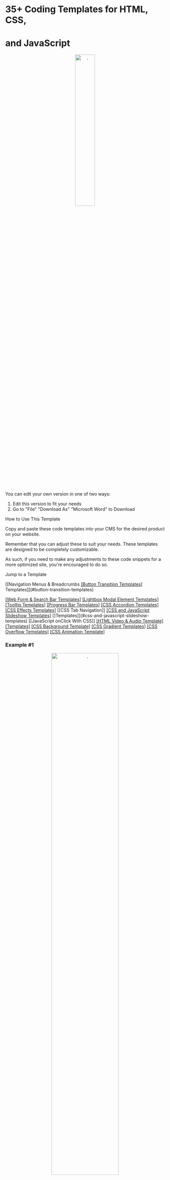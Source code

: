 # 35+ Coding Templates for HTML, CSS,
# and JavaScript
<!--~~~~~~~~~~~~~~~~~~~~~~~~~~~~~~~~~~~~~~~~~~~~~~~~~~~~~~~~~~~~~~~~~~~~~~~~~~~~~~~~~~~~~~~~~~~~-->
<!--~~~~~~~~~~~~~~~~~~~~~~~~~~~~ 01.  (01) ~~~~~~~~~~~~~~~~~~~~~~~~~~~~~-->
<p align="center" width="100%">
<img src="./images/image001.png"
  style="width:35%"
  title=""
  alt="." />
</p>
<!-- ![](./images/image001.png){width="3.5in" height="3.5833333333333335in"} -->
<!-- ![](./images/image001.png){width="3.5in" height="3.5833333333333335in"} -->

You can edit your own version in one of two ways:

1.  Edit this version to fit your needs
2.  Go to "File" "Download As" "Microsoft Word" to Download

How to Use This Template

Copy and paste these code templates into your CMS for the desired
product on your website.

Remember that you can adjust these to suit your needs. These templates
are designed to be completely customizable.

As such, if you need to make any adjustments to these code snippets for
a more optimized site, you're encouraged to do so.

Jump to a Template

  [[Navigation Menus & Breadcrumbs
  [[Button Transition Templates]](#example-1)
  Templates]](#button-transition-templates)

  [[Web Form & Search Bar Templates]](#template-1)      [[Lightbox Modal Element Templates]](#lightbox-modal-element)
  [[Tooltip Templates]](#kdb634vxe28v)                  [[Progress Bar Templates]](#progress-bar-templates)
  [[CSS Accordion Templates]](#css-accordian-templates) [[CSS Effects Templates]](#qjxam0b6i3lz)
  [[CSS Tab Navigation]]                                [[CSS and JavaScript Slideshow Templates]](#css-tab-navigation-templates)
  []Templates]](#css-and-javascript-slideshow-templates)
  [[JavaScript onClick With CSS]] 
  [[HTML Video & Audio Template]](#mbneroay4a95)
  [[Templates]](#javascript-onclick-with-css-templates)
  [[CSS Background Template]](#kf5yg3bekuan)            [[CSS Gradient Templates]](#glidakkzttia)
  [[CSS Overflow Templates]](#s2ijn6yz6ci5)             [[CSS Animation Template]](#5raj5iklwqr1)

### Example #1
<!--~~~~~~~~~~~~~~~~~~~~~~~~~~~~~~~~~~~~~~~~~~~~~~~~~~~~~~~~~~~~~~~~~~~~~~~~~~~~~~~~~~~~~~~~~~~~-->
<!--~~~~~~~~~~~~~~~~~~~~~~~~~~~~ 02.  (01) ~~~~~~~~~~~~~~~~~~~~~~~~~~~~~-->
<p align="center" width="100%">
<img src="./images/image002.png"
  style="width:65%"
  title=""
  alt="." />
</p>
<!-- ![](./images/image002.png){width="6.5in" height="0.4479166666666667in"} -->

#### HTML

```
<div class="container">
  <nav>
    <ul class="bar">
      <li><a href="#">Home</a></li>
      <li><a href="#">About</a></li>
      <li><a href="#" class="active">Contact</a></li>
      <li><a href="#">Careers</a></li>
    </ul>
  </nav>
</div>
```

#### CSS

```
.bar {
  background-color: rgb(245, 193, 97);
  width: 100%;
  height: 40px;
  display: flex;
  list-style: none;
  padding: 0;
}
.bar li {
  height: 100%;
  width: 100px;
  border-right: 1px solid rgb(235, 177, 69);
}
 .bar li a {
 color: black;
 width: 100%;
 height: 100%;
 display: flex;
 align-items: center;
 justify-content: center;
 text-decoration: none;
 }
 .bar li a:hover {
 background-color: rgb(235, 177, 69);
 }
 .bar li a.active {
 background-color: rgb(165, 113, 16);
 color: white;
}
```

### Examples #2
<!--~~~~~~~~~~~~~~~~~~~~~~~~~~~~~~~~~~~~~~~~~~~~~~~~~~~~~~~~~~~~~~~~~~~~~~~~~~~~~~~~~~~~~~~~~~~~-->
<!--~~~~~~~~~~~~~~~~~~~~~~~~~~~~ 03.  (01) ~~~~~~~~~~~~~~~~~~~~~~~~~~~~~-->
<p align="center" width="100%">
<img src="./images/image003.png"
  style="width:15%"
  title=""
  alt="." />
</p>
<!-- ![](./images/image003.png){width="1.7239588801399826in" height="1.7239588801399826in"} -->

#### HTML

```
<div class="container">
  <nav>
    <ul class="bar">
      <li><a href="#">Home</a></li>
      <li><a href="#">About</a></li>
      <li><a href="#">Contact</a></li>
      <li><a href="#" class="active">Careers</a></li>
    </ul>
  </nav>
</div>
```

#### CSS

```
.bar {
  background-color: rgb(245, 193, 97);
  max-width: 200px;
  width: 100%;
  list-style: none;
  padding: 0;
}
.bar li {
  height: 100%;
  width: 100%;
  height: 50px;
  border-bottom: 1px solid rgb(235, 177, 69);
}
.bar li a {
  padding-left: 20px;
  text-align: left;
  color: black;
  max-width: 100%;
  height: 100%;
  display: flex;
  align-items: center;
  text-decoration: none;
}
.bar li a:hover {
  background-color: rgb(235, 177, 69);
}
.bar li a.active {
  background-color: rgb(165, 113, 16);
  color: white;
}
```

### Third example
<!--~~~~~~~~~~~~~~~~~~~~~~~~~~~~~~~~~~~~~~~~~~~~~~~~~~~~~~~~~~~~~~~~~~~~~~~~~~~~~~~~~~~~~~~~~~~~-->
<!--~~~~~~~~~~~~~~~~~~~~~~~~~~~~ 04.  (xx) ~~~~~~~~~~~~~~~~~~~~~~~~~~~~~-->
<p align="center" width="100%">
<img src="./images/image004.png"
  style="width:50%"
  title=""
  alt="." />
</p>
<!-- ![](./images/image004.png){width="5.947916666666667in" height="1.09375in"} -->

#### HTML

```
<div class="container">
  <nav>
    <ul class="bar">
      <li><a href="#" class="active">Home</a></li>
      <li class="has-dropdown">
        <a href="#">About</a>
        <ul class="dropdown">
          <li><a href="#">The Company</a></li>
          <li><a href="#">The Team</a></li>
        </ul>
      </li>
      <li class="has-dropdown">
        <a href="#">Contact</a>
        <ul class="dropdown">
          <li><a href="#">Email</a></li>
          <li><a href="#">Phone</a></li>
        </ul>
      </li>
      <li><a href="#">Careers</a></li>
    </ul>
  </nav>
</div>
```

#### CSS

```
* {
  box-sizing: border-box;
}
.bar {
  background-color: rgb(245, 193, 97);
  width: 100%;
  height: 40px;
  display: flex;
  list-style: none;
  padding: 0;
}
.bar li {
  height: 100%;
  width: 120px;
  border-right: 1px solid rgb(235, 177, 69);
}
.bar li a {
  color: black;
  width: 100%;
  height: 100%;
  display: flex;
  align-items: center;
  justify-content: center;
  text-decoration: none;
}
.bar .has-dropdown ul li a{
  padding: 12px 0;
}
.bar li a:hover {
  background-color: rgb(235, 177, 69);
}
.bar li a.active {
  background-color: rgb(165, 113, 16);
  color: white;
}
.dropdown {
  background-color: rgb(245, 193, 97);
  padding: 0;
  list-style: none;
  display: none;
}
.bar li.has-dropdown:hover .dropdown {
  display: block;
}
```

### Fourth example
<!--~~~~~~~~~~~~~~~~~~~~~~~~~~~~~~~~~~~~~~~~~~~~~~~~~~~~~~~~~~~~~~~~~~~~~~~~~~~~~~~~~~~~~~~~~~~~-->
<!--~~~~~~~~~~~~~~~~~~~~~~~~~~~~ 05.  (xx) ~~~~~~~~~~~~~~~~~~~~~~~~~~~~~-->
<p align="center" width="100%">
<img src="./images/image005.png"
  style="width:65%"
  title=""
  alt="." />
</p>
<!-- ![](./images/image005.png){width="6.5in" height="0.5833333333333334in"} -->

#### HTML

```
<div class="container">
  <ul class="breadcrumb">
    <li><a href="#" class="active">Home</a></li>
    <li><span>></span></li>
    <li><a href="#">Products</a></li>
    <li><span>></span></li>
    <li><a href="#">Computers</a></li>
    <li><span>></span></li>
    <li><a href="#" class="unique">Laptops</a></li>
  </ul>
</div>
```

#### CSS

```
.breadcrumb {
  list-style: none;
  padding: 0;
  display: flex;
  font-size: 20px;
  justify-content: space-around;
  max-width: 450px;
}
.breadcrumb a {
  text-decoration: none;
  color: rgb(110, 110, 110);
  font-weight: bold;
}
.breadcrumb li span{
  color: gray;
}
.breadcrumb li a {
  color: orange;
  transition: color 300ms;
}
.breadcrumb li .unique {
  color: #000;
}
.breadcrumb li a:hover {
  color: rgb(176, 115, 0);
}
```

## 3 Button Transition Templates

### Example #1
<!--~~~~~~~~~~~~~~~~~~~~~~~~~~~~~~~~~~~~~~~~~~~~~~~~~~~~~~~~~~~~~~~~~~~~~~~~~~~~~~~~~~~~~~~~~~~~-->
<!--~~~~~~~~~~~~~~~~~~~~~~~~~~~~ 06.  (xx) ~~~~~~~~~~~~~~~~~~~~~~~~~~~~~-->
<p align="center" width="100%">
<img src="./images/image006.png"
  style="width:65%"
  title=""
  alt="." />
</p>
<!-- ![](./images/image006.png){width="6.5in" height="1.5138888888888888in"} -->

#### HTML

```
<button class="first">Hover over me</button>
```

#### CSS

```
.first {
  padding: 10px;
  font-size: 20px;
  background-color: black;
  color: white;
  border: none;
  cursor: pointer;
  box-shadow: 0 0 0 #ccc;
  transition: box-shadow 300ms, color 300ms;
}
.first:hover {
  color: yellow;
  box-shadow: 10px 10px 0 rgb(219, 219, 219);
}
```

### Example #2

<!--~~~~~~~~~~~~~~~~~~~~~~~~~~~~~~~~~~~~~~~~~~~~~~~~~~~~~~~~~~~~~~~~~~~~~~~~~~~~~~~~~~~~~~~~~~~~-->
<!--~~~~~~~~~~~~~~~~~~~~~~~~~~~~ 07/08.  (xx) ~~~~~~~~~~~~~~~~~~~~~~~~~~~~~-->
<p align="center" width="100%">
<img src="./images/image007.png"
  style="width:25%"
  title=""
  alt="." />
&nbsp;&nbsp;&nbsp;
<img src="./images/image008.png"
  style="width:40%"
  title=""
  alt="." />
</p>
<!-- ![](./images/image007.png){width="2.557292213473316in" height="1.1195516185476815in"} -->
<!-- ![](./images/image008.png){width="4.078125546806649in" height="1.9507917760279965in"} -->

#### HTML

```
<button class="second">Click me</button>
```

#### CSS

```
.second {
  width: 180px;
  height: 60px;
  display: flex;
  align-items: center;
  justify-content: center;
  font-size: 20px;
  background-color: rgb(85, 16, 16);
  color: white;
  border: none;
  cursor: pointer;
  transition: transform 150ms,
  font-size 150ms, color 150ms;
}
.second:active {
  background-color: rgb(63, 5, 5);
  font-size: 12px;
  transform: scale(1.3);
  box-shadow: 5px 5px 10px rgb(119, 119, 119);
}
```

### Example #3

<!--~~~~~~~~~~~~~~~~~~~~~~~~~~~~~~~~~~~~~~~~~~~~~~~~~~~~~~~~~~~~~~~~~~~~~~~~~~~~~~~~~~~~~~~~~~~~-->
<!--~~~~~~~~~~~~~~~~~~~~~~~~~~~~ 09/10/11.  (xx) ~~~~~~~~~~~~~~~~~~~~~~~~~~~~~-->
<p align="center" width="100%">
<img src="./images/image009.png"
  style="width:20%"
  title=""
  alt="." />
&nbsp;&nbsp;&nbsp;
<img src="./images/image010.png"
  style="width:20%"
  title=""
  alt="." />
&nbsp;&nbsp;&nbsp;
<img src="./images/image011.png"
  style="width:20%"
  title=""
  alt="." />
</p>
<!-- ![](./images/image009.png){width="2.0833333333333335in" height="0.53125in"} -->
<!-- ![](./images/image010.png){width="2.2604166666666665in" height="0.7291666666666666in"} -->
<!-- ![](./images/image011.png){width="1.8854166666666667in" height="0.6354166666666666in"} -->

#### HTML

```
<button class="third">Hover over me</button>
```

#### CSS

```
.third {
  border: none;
  background: none;
  width: 120px;
  height: 40px;
  cursor: pointer;
  position: relative;
  color: black;
  transition: color 500ms;
  overflow: hidden;
}
.third::after {
  content: "";
  background-color: #333;
  color: white;
  position: absolute;
  left: 0;
  bottom: -40px;
  width: 100%;
  height: 100%;
  transition: bottom 500ms;
  z-index: -1;
}
.third:hover {
  color: white;
}
.third:hover::after {
  bottom: 0;
}
```

## 3 Web Form & Search Bar 

### Templates

### Template #1
<!--~~~~~~~~~~~~~~~~~~~~~~~~~~~~~~~~~~~~~~~~~~~~~~~~~~~~~~~~~~~~~~~~~~~~~~~~~~~~~~~~~~~~~~~~~~~~-->
<!--~~~~~~~~~~~~~~~~~~~~~~~~~~~~ 12.  (xx) ~~~~~~~~~~~~~~~~~~~~~~~~~~~~~-->
<p align="center" width="100%">
<img src="./images/image012.png"
  style="width:65%"
  title=""
  alt="." />
</p>
<!-- ![](./images/image012.png){width="6.5in" height="1.7916666666666667in"} -->

#### HTML

```
 <form>
 <div class="search">
 <input type="text" placeholder="Search products" />
 <button type="submit">Search</button>
 </div>
 <div class="align-center bottom">
 <div class="checkbox-block">
 <input
 type="checkbox"
 name="companies_included"
 id="companies_included"
 />
 <label for="companies_included"
 >Also search companies
 </label>
 </div>
 <div class="inline-flex radio-block">
 <span>Location</span>
 <div class="inline-flex align-center">
 <input
 type="radio"
 name="location"
 value="Your location"
 id="your_location"
 />
 <label for="your_location"> Your location </label>
 </div>
 <div class="inline-flex align-center">
<input
type="radio"
name="location"
value="Worldwide"
id="worldwide"
/>
<label for="worldwide"Worldwide </label>
</div>
</div>
</div>
</form>
```

#### CSS

```
.align-center {
display: flex;
align-items: center;
}
.inline-flex {
display: inline-flex;
}
form {
padding: 20px 0;
max-width: 500px;
border-bottom: 1px solid #ccc;
}
.search {
display: flex;
outline: 1px solid #cccccc;
}
.search > input {
flex-grow: 1;
border: 0;
padding: 0.5rem 1rem;
font-size: 1rem;
}
.search > input:focus {
outline: none;
}
.search > button {
padding: 0.8rem 2rem;
border: 0;
cursor: pointer;
font-size: 1rem;
background: #cccccc;
}
.bottom {
margin-top: 10px;
font-size: 14px;
}
.checkbox-block {
display: flex;
align-items: center;
margin-right: 30px;
}
.checkbox-block input {
margin-right: 5px;
cursor: pointer;
}
.radio-block input {
margin: 0 3px 0 10px;
}
```

### Template #2
<!--~~~~~~~~~~~~~~~~~~~~~~~~~~~~~~~~~~~~~~~~~~~~~~~~~~~~~~~~~~~~~~~~~~~~~~~~~~~~~~~~~~~~~~~~~~~~-->
<!--~~~~~~~~~~~~~~~~~~~~~~~~~~~~ 13.  (xx) ~~~~~~~~~~~~~~~~~~~~~~~~~~~~~-->
<p align="center" width="100%">
<img src="./images/image013.png"
  style="width:50%"
  title=""
  alt="." />
</p>
<!-- ![](./images/image013.png){width="5.0in" height="3.170138888888889in"} -->

#### HTML

```
<form>
<div class="input-group">
 <label for="fname">Firstname</label>
 <input
 id="fname"
 name="fname"
 placeholder="Enter firstname"
 required="required"
 />
 </div>
 <div class="input-group">
 <label for="lname">Lastname</label>
 <input
 id="lname"
 name="lname"
 placeholder="Enter lastname"
required="required"
 />
</div>
 <div class="input-group">
 <label for="email">Email</label>
 <input
 id="email"
 type="email"
 name="email"
 placeholder="Enter your email"
 />
 </div>
 <div class="input-group">
 <label>Country</label>
 <select name="country" id="country" required="required">
 <option value="" selected="selected">Select country</option>
 <option value="Afghanistan">Afghanistan</option>
 <option value="Albania">Albania</option>
 <option value="Algeria">Algeria</option>
 <option value="American Samoa">American Samoa</option>
 <option value="Andorra">Andorra</option>
 <option value="Angola">Angola</option>
 <option value="Anguilla">Anguilla</option>
 <option value="Antarctica">Antarctica</option>
 </select>
</div>
 <div class="input-group">
 <label for="message">Any message?</label>
 <textarea
id="message"
name="message"
placeholder="Optional"
></textarea>
</div>
<div class="submit-group">
<button type="submit">Submit form</button>
</div>
</form>
```

#### CSS

```
* {
box-sizing: border-box;
}
body {
margin: 30px;
}
form {
border: 1px solid #333;
padding: 20px;
max-width: 400px;
margin: 0 auto;
border-radius: 5px;
}
.input-group {
display: flex;
margin-bottom: 10px;
}
label {
width: 100px;
}
input,
select,
textarea {
flex: 1;
padding: 3px 5px;
}
.submit-group {
display: flex;
align-items: center;
justify-content: center;
margin-top: 20px;
}
button {
width: 100px;
margin: 0 auto;
background-color: black;
color: white;
border: none;
padding: 10px;
cursor: pointer;
border-radius: 5px;
}
```

### Template #2
<!--~~~~~~~~~~~~~~~~~~~~~~~~~~~~~~~~~~~~~~~~~~~~~~~~~~~~~~~~~~~~~~~~~~~~~~~~~~~~~~~~~~~~~~~~~~~~-->
<!--~~~~~~~~~~~~~~~~~~~~~~~~~~~~ 14.  (xx) ~~~~~~~~~~~~~~~~~~~~~~~~~~~~~-->
<p align="center" width="100%">
<img src="./images/image014.png"
  style="width:30%"
  title=""
  alt="." />
</p>
<!-- ![](./images/image014.png){width="3.0in" height="5.776042213473316in"} -->

#### HTML

```
<form>
<div>
<span class="question">1. How did you hear about us?</span>
<div class="radio-group">
<div class="radio-item">
<input type="radio" name="hear_about_us" id="twitter" />
<label for="twitter">Twitter</label>
</div>
<div class="radio-item">
<input type="radio" name="hear_about_us" id="facebook" />
<label for="facebook">Facebook</label>
</div>
<div class="radio-item">
<input type="radio" name="hear_about_us" id="other" />
<label for="other">Other</label>
</div>
</div>
</div>
<div>
<span class="question">2. Where do you live?</span>
<select name="country" id="country" required="required">
<option value="" selected="selected">Select country</option>
<option value="Afghanistan">Afghanistan</option>
<option value="Albania">Albania</option>
<option value="Algeria">Algeria</option>
<option value="American Samoa">American Samoa</option>
<option value="Andorra">Andorra</option>
<option value="Angola">Angola</option>
<option value="Anguilla">Anguilla</option>
<option value="Antarctica">Antarctica</option>
</select>
</div>
<div>
<span class="question">3. You age range</span>
<div class="radio-group">
<div class="radio-item">
<input type="radio" name="age_range" id="lower" />
<label for="lower">18-25</label>
</div>
<div class="radio-item">
<input type="radio" name="age_range" id="middle" />
<label for="middle">26-35</label>
</div>
<div class="radio-item">
<input type="radio" name="age_range" id="higher" />
<label for="higher">36 or more</label>
</div>
</div>
</div>
<div>
<span class="question">4. Anything else we should know? </span>
<textarea name="message"></textarea>
</div>
<div>
<button class="submit-btn">Submit survey</button>
</div>
</form>
```

#### CSS

```
* {
box-sizing: border-box;
}
body {
margin: 30px;
}
form {
max-width: 400px;
}
form > div {
margin-bottom: 20px;
}
.question {
font-weight: bold;
display: block;
margin-bottom: 5px;
}
.radio-group,
select,
textarea {
margin-left: 15px;
width: 200px;
}
textarea {
padding: 10px;
}
.radio-item {
display: flex;
align-items: center;
margin-bottom: 3px;
}
.radio-item label {
margin-left: 5px;
}
.radio-item input {
margin: 0;
}
.submit-btn {
margin-left: 15px;
background-color: #555;
border: 1px solid #555;
color: white;
padding: 10px;
cursor: pointer;
}
```

### 1 Lightbox Modal Element 

### Template
<!--~~~~~~~~~~~~~~~~~~~~~~~~~~~~~~~~~~~~~~~~~~~~~~~~~~~~~~~~~~~~~~~~~~~~~~~~~~~~~~~~~~~~~~~~~~~~-->
<!--~~~~~~~~~~~~~~~~~~~~~~~~~~~~ 15.  (xx) ~~~~~~~~~~~~~~~~~~~~~~~~~~~~~-->
<p align="center" width="100%">
<img src="./images/image015.png"
  style="width:50%"
  title=""
  alt="." />
</p>
<!-- ![](./images/image015.png){width="5.598958880139983in" height="0.7088429571303587in"} -->
<!--~~~~~~~~~~~~~~~~~~~~~~~~~~~~~~~~~~~~~~~~~~~~~~~~~~~~~~~~~~~~~~~~~~~~~~~~~~~~~~~~~~~~~~~~~~~~-->
<!--~~~~~~~~~~~~~~~~~~~~~~~~~~~~ 16.  (xx) ~~~~~~~~~~~~~~~~~~~~~~~~~~~~~-->
<p align="center" width="100%">
<img src="./images/image016.png"
  style="width:50%"
  title=""
  alt="." />
</p>
<!-- ![](./images/image016.png){width="5.619792213473316in" height="3.2331813210848646in"} -->
<!--~~~~~~~~~~~~~~~~~~~~~~~~~~~~~~~~~~~~~~~~~~~~~~~~~~~~~~~~~~~~~~~~~~~~~~~~~~~~~~~~~~~~~~~~~~~~-->
<!--~~~~~~~~~~~~~~~~~~~~~~~~~~~~ 17.  (xx) ~~~~~~~~~~~~~~~~~~~~~~~~~~~~~-->
<p align="center" width="100%">
<img src="./images/image017.png"
  style="width:50%"
  title=""
  alt="." />
</p>
<!-- ![](./images/image017.png){width="5.692708880139983in" height="3.270278871391076in"} -->

#### HTML

```
<div class="images">
<img onclick="openModal(0)" id="image0" />
<img onclick="openModal(1)" id="image1" />
<img onclick="openModal(2)" id="image2" />
<img onclick="openModal(3)" id="image3" />
</div>
<div id="lightbox" class="lightbox">
<button onclick="closeModal()" class="close-btn">
Close
</button>
<div class="image-preview">
<img id="preview-image" />
</div>
<div class="control-btns">
<button onclick="control(-1)" class="control-left">
&lt;
</button>
<button onclick="control(1)" class="control-left">
&gt;
</button>
</div>
<div id="modal-images-block" class="lightbox__images">
<img onclick="openModal(0)" id="l-image0" />
<img onclick="openModal(1)" id="l-image1" />
<img onclick="openModal(2)" id="l-image2" />
<img onclick="openModal(3)" id="l-image3" />
</div>
</div>
```

#### CSS

```
* {
box-sizing: border-box;
}
.images {
display: grid;
grid-template-columns: repeat(4, 1fr);
grid-gap: 20px;
}
.images img {
width: 100%;
height: 100%;
cursor: pointer;
}
.lightbox {
position: absolute;
left: 0;
top: 0;
padding: 0 50px 30px;
width: 100%;
height: 100vh;
background-color: rgb(18, 7, 7);
display: none;
flex-direction: column;
}
.lightbox.visible {
display: flex;
}
.lightbox .close-btn {
width: 80px;
align-self: flex-end;
height: 40px;
margin: 20px 0;
}
.lightbox .image-preview {
width: 100%;
margin: 0 auto;
flex: 1;
height: 100%;
overflow: hidden;
display: flex;
flex-direction: column;
align-items: center;
}
.image-preview img {
width: 100%;
height: 100%;
object-fit: cover;
}
.control-btns {
position: relative;
top: -10px;
margin: 0 auto;
}
.control-btns button {
cursor: pointer;
}
.control-left {
margin-right: 50px;
}
.lightbox__images {
height: 300px;
display: grid;
grid-template-columns: repeat(4, 1fr);
grid-gap: 20px;
align-items: center;
}
.lightbox__images img {
  width: 100%;
  opacity: 0.3;
  cursor: pointer;
}
.lightbox__images img.active {
  width: 100%;
  opacity: 1;
}
```

#### JavaScript

```
const IMAGE0 =
"https://i.picsum.photos/id/229/400/200.jpg?hmac=ULnwo8IFtjR3PshWPNEvFWNU8Xwl_OIeUtVmZIQanhU"
const IMAGE1 =
"https://i.picsum.photos/id/154/400/200.jpg?hmac=uhKcJIPoFcq2xMC16yvZAwA8sTeIbThUr-Njq0DkhSU"
const IMAGE2 =
"https://i.picsum.photos/id/690/400/200.jpg?hmac=kOkDXkZEUaSUQviVm67apRu5EPMD_L0rHfKVt32iogQ"
const IMAGE3 =
"https://i.picsum.photos/id/633/400/200.jpg?hmac=-axbA3Zg3r_xPYOy7OdaIb5yTFDBKubd9LYJrnwpHeU"
const images = [IMAGE0, IMAGE1, IMAGE2, IMAGE3]
const image0 = document.getElementById("image0")
const image1 = document.getElementById("image1")
const image2 = document.getElementById("image2")
const image3 = document.getElementById("image3")
const lightbox = document.getElementById("lightbox")
const previewImg = document.getElementById("preview-image")
const modalImagesBlock = document.getElementById(
"modal-images-block"
)
image0.src = IMAGE0
image1.src = IMAGE1
image2.src = IMAGE2
image3.src = IMAGE3
let activeId = null
previewImg.src = images[0]
const modalImagesElements =
modalImagesBlock.getElementsByTagName("img")
const modalImages = Object.values(modalImagesElements)
modalImages.forEach((imageElement, i) ={
console.log(imageElement)
imageElement.src = images[i]
})
function openModal(imgId) {
if (activeId !== null) {
modalImages[activeId].classList.remove("active")
}
activeId = imgId
lightbox.classList.add("visible")
previewImg.src = images[imgId]
modalImages[imgId].classList.add("active")
}
function closeModal() {
lightbox.classList.remove("visible")
}
function control(direction) {
const prevId = activeId
if (direction === 1) {
// next
activeId =
activeId + 1 images.length - 1
? // then go to the beginning
(activeId = 0)
: (activeId = activeId + 1)
} else {
// previous
activeId =
activeId - 1 < 0
? // then go to the end
(activeId = images.length - 1)
: activeId - 1
}
previewImg.src = images[activeId]
modalImages[activeId].classList.add("active")
modalImages[prevId].classList.remove("active")
}
```

[]{#kdb634vxe28v .anchor}

### Example #1
<!--~~~~~~~~~~~~~~~~~~~~~~~~~~~~~~~~~~~~~~~~~~~~~~~~~~~~~~~~~~~~~~~~~~~~~~~~~~~~~~~~~~~~~~~~~~~~-->
<!--~~~~~~~~~~~~~~~~~~~~~~~~~~~~ 18.  (xx) ~~~~~~~~~~~~~~~~~~~~~~~~~~~~~-->
<p align="center" width="100%">
<img src="./images/image018.png"
  style="width:30%"
  title=""
  alt="." />
</p>
<!-- ![](./images/image018.png){width="3.0416666666666665in" height="1.1041666666666667in"} -->

#### HTML

```
<div class="tooltip">
<span>Top</span>
<div class="tooltip-text">This is the top of the tooltip</div>
</div>
```

#### CSS

```
body {
margin: 60px;
}
.tooltip {
position: relative;
display: inline-block;
}
.tooltip-text {
padding: 6px;
background-color: #333;
color: white;
font-size: 12px;
position: absolute;
border-radius: 5px;
width: 100px;
text-align: center;
display: inline-block;
top: -45px;
left: -12px;
visibility: hidden;
}
.tooltip-text::after {
content: "";
position: absolute;
left: 10px;
bottom: -5px;
width: 0;
height: 0;
border-left: 7px solid transparent;
border-right: 7px solid transparent;
border-top: 10px solid #333;
}
.tooltip:hover .tooltip-text {
visibility: visible;
}
```

### Example #2
<!--~~~~~~~~~~~~~~~~~~~~~~~~~~~~~~~~~~~~~~~~~~~~~~~~~~~~~~~~~~~~~~~~~~~~~~~~~~~~~~~~~~~~~~~~~~~~-->
<!--~~~~~~~~~~~~~~~~~~~~~~~~~~~~ 19.  (xx) ~~~~~~~~~~~~~~~~~~~~~~~~~~~~~-->
<p align="center" width="100%">
<img src="./images/image019.png"
  style="width:40%"
  title=""
  alt="." />
</p>
<!-- ![](./images/image019.png){width="4.0625in" height="1.03125in"} -->

#### HTML

```
<div class="tooltip">
<span>Right</span>
<div class="tooltip-text">This is the right of the tooltip</div>
</div>
```

#### CSS

```
.tooltip {
position: relative;
display: inline-block;
}
.tooltip-text {
padding: 6px;
background-color: #333;
color: white;
font-size: 12px;
position: absolute;
border-radius: 5px;
width: 100px;
text-align: center;
right: -120px;
bottom: -7px;
visibility: hidden;
}
.tooltip-text::after {
content: "";
position: absolute;
left: -5px;
bottom: 10px;
width: 0;
height: 0;
border-top: 7px solid transparent;
border-bottom: 7px solid transparent;
border-right: 10px solid #333;
}
.tooltip:hover .tooltip-text {
visibility: visible;
}
```

### Example #3
<!--~~~~~~~~~~~~~~~~~~~~~~~~~~~~~~~~~~~~~~~~~~~~~~~~~~~~~~~~~~~~~~~~~~~~~~~~~~~~~~~~~~~~~~~~~~~~-->
<!--~~~~~~~~~~~~~~~~~~~~~~~~~~~~ 20.  (xx) ~~~~~~~~~~~~~~~~~~~~~~~~~~~~~-->
<p align="center" width="100%">
<img src="./images/image020.png"
  style="width:30%"
  title=""
  alt="." />
</p>
<!-- ![](./images/image020.png){width="3.0104166666666665in" height="1.1979166666666667in"} -->

#### HTML

```
<div class="tooltip">
<span>Bottom</span>
<div class="tooltip-text"> This is the bottom of the tooltip
</div>
</div>
```

#### CSS

```
.tooltip {
position: relative;
display: inline-block;
}
.tooltip-text {
padding: 6px;
background-color: #333;
color: white;
font-size: 12px;
position: absolute;
border-radius: 5px;
width: 100px;
text-align: center;
display: inline-block;
bottom: -46px;
left: -10px;
visibility: hidden;
}
.tooltip-text::after {
content: "";
position: absolute;
left: 10px;
top: -5px;
width: 0;
height: 0;
border-left: 7px solid transparent;
border-right: 7px solid transparent;
border-bottom: 10px solid #333;
}
.tooltip:hover .tooltip-text {
visibility: visible;
}
```

### Example #4
<!--~~~~~~~~~~~~~~~~~~~~~~~~~~~~~~~~~~~~~~~~~~~~~~~~~~~~~~~~~~~~~~~~~~~~~~~~~~~~~~~~~~~~~~~~~~~~-->
<!--~~~~~~~~~~~~~~~~~~~~~~~~~~~~ 21.  (xx) ~~~~~~~~~~~~~~~~~~~~~~~~~~~~~-->
<p align="center" width="100%">
<img src="./images/image021.png"
  style="width:30%"
  title=""
  alt="." />
</p>
<!-- ![](./images/image021.png){width="3.3958333333333335in" height="0.75in"} -->

#### HTML

```
<div class="tooltip">
  <span>Left</span>
  <div class="tooltip-text">This is the left of the tooltip</div>
</div>
```

#### CSS

```
body {
  margin: 60px 130px;
}
.tooltip {
  position: relative;
  display: inline-block;
}
.tooltip-text {
  padding: 6px;
  background-color: #333;
  color: white;
  font-size: 12px;
  position: absolute;
  border-radius: 5px;
  width: 100px;
  text-align: center;
  left: -120px;
  bottom: -11px;
  visibility: hidden;
}
.tooltip-text::after {
  content: "";
  position: absolute;
  right: -5px;
  top: 12px;
  width: 0;
  height: 0;
  border-top: 7px solid transparent;
  border-bottom: 7px solid transparent;
  border-left: 10px solid #333;
}
.tooltip:hover .tooltip-text {
  visibility: visible;
}
```

## 2 Progress Bar Templates

### Example #1
<!--~~~~~~~~~~~~~~~~~~~~~~~~~~~~~~~~~~~~~~~~~~~~~~~~~~~~~~~~~~~~~~~~~~~~~~~~~~~~~~~~~~~~~~~~~~~~-->
<!--~~~~~~~~~~~~~~~~~~~~~~~~~~~~ 22.  (xx) ~~~~~~~~~~~~~~~~~~~~~~~~~~~~~-->
<p align="center" width="100%">
<img src="./images/image022.png"
  style="width:50%"
  title=""
  alt="." />
</p>
<!-- ![](./images/image022.png){width="5.375in" height="0.875in"} -->

#### HTML

```
<progress class="first" value="50" max="100"></progress>
```

#### CSS

```
.first {
border-radius: 0;
border: 2px solid purple;
height: 30px;
width: 250px;
}
.first::-webkit-progress-bar {
background-color: white;
}
.first::-webkit-progress-value {
background-color: purple;
}
```

### Example #2

#### HTML

```
<progress class="second" value="40" max="100"></progress>
```

<!--~~~~~~~~~~~~~~~~~~~~~~~~~~~~~~~~~~~~~~~~~~~~~~~~~~~~~~~~~~~~~~~~~~~~~~~~~~~~~~~~~~~~~~~~~~~~-->
<!--~~~~~~~~~~~~~~~~~~~~~~~~~~~~ 23.  (xx) ~~~~~~~~~~~~~~~~~~~~~~~~~~~~~-->
<p align="center" width="100%">
<img src="./images/image023.png"
  style="width:50%"
  title=""
  alt="." />
</p>
<!-- ![](./images/image023.png){width="5.083333333333333in" height="0.7395833333333334in"} -->

```
<progress class="second" value="80" max="100"></progress>
```
<!--~~~~~~~~~~~~~~~~~~~~~~~~~~~~~~~~~~~~~~~~~~~~~~~~~~~~~~~~~~~~~~~~~~~~~~~~~~~~~~~~~~~~~~~~~~~~-->
<!--~~~~~~~~~~~~~~~~~~~~~~~~~~~~ 24.  (xx) ~~~~~~~~~~~~~~~~~~~~~~~~~~~~~-->
<p align="center" width="100%">
<img src="./images/image024.png"
  style="width:50%"
  title=""
  alt="." />
</p>
<!-- ![](./images/image024.png){width="5.0in" height="0.78125in"} -->

#### CSS

```
.second {
  overflow: hidden;
  border-radius: 15px;
  height: 30px;
  width: 200px;
}
.second::-webkit-progress-bar {
  border-radius: 15px;
  background-color: white;
  border: 1px solid #ccc;
}
.second::-webkit-progress-value {
  background-image: linear-gradient(
    90deg,
    hsl(0deg 91% 46%) 25px,
    hsl(41deg 100% 50%) 50px,
    hsl(63deg 100% 37%) 75px,
    rgb(85, 255, 0) 100px
  );
  border-radius: 15px;
}
```

## 2 CSS Accordian Templates

### Example #1: 

### Accordion
### Using Only CSS and HTML

#### HTML

```
<!DOCTYPE html>
<html lang="en">
<head>
<title>Document</title>
<link rel="stylesheet" href="style.css" />
</head>
<body>
<div class="container">
<h1>CSS Accordion</h1>
<div class="accordion">
<div class="tab">
<input type="checkbox" id="tab1" />
<label class="tab-label" for="tab1">Lorem ipsum 1</label>
<div class="tab-content">
Lorem ipsum dolor sit, amet consectetur adipisicing elit. Doloremque
perferendis eligendi fugit quaerat consequatur fuga pariatur
ratione, enim mollitia aut! Nobis maxime voluptas harum labore quos,
tempore itaque quas excepturi.
</div>
</div>
<div class="tab">
<input type="checkbox" id="tab2" />
<label class="tab-label" for="tab2">Lorem ipsum 2</label>
<div class="tab-content">
Lorem ipsum dolor sit, amet consectetur adipisicing elit. Doloremque
perferendis eligendi fugit quaerat consequatur fuga pariatur
ratione, enim mollitia aut! Nobis maxime voluptas harum labore quos,
tempore itaque quas excepturi.
</div>
</div>
<div class="tab">
<input type="checkbox" id="tab3" />
<label class="tab-label" for="tab3">Lorem ipsum 3</label>
<div class="tab-content">
Lorem ipsum dolor sit, amet consectetur adipisicing elit. Doloremque
perferendis eligendi fugit quaerat consequatur fuga pariatur
ratione, enim mollitia aut! Nobis maxime voluptas harum labore quos,
tempore itaque quas excepturi.
</div>
</div>
</div>
</div>
</body>
</html>
```

#### CSS

```
@import
"https://fonts.googleapis.com/css?family=Montserrat:400,700|Raleway:300,400";
body {
color: #2c3e50;
background: #ecf0f1;
width: 100vw;
padding: 0 1em 1em;
font-family: "Raleway", sans-serif;
}
h1 {
margin: 0;
line-height: 2;
text-align: center;
}
input {
position: absolute;
opacity: 0;
z-index: -1;
}
/* Accordion styles */
.accordion {
border-radius: 8px;
width: 70vw;
margin: 5rem auto 0;
overflow: hidden;
padding: 2rem 2.5rem;
background-color: white;
box-shadow: 0 4px 4px 2px rgba(0, 0, 0, 0.15);
}
.tab {
width: 100%;
color: #1a252f;
overflow: hidden;
margin: 1rem 0;
}
.tab-label {
display: flex;
justify-content: space-between;
padding: 1rem;
background: white;
font-weight: bold;
cursor: pointer;
}
.tab-label:hover {
background: #dce7ea;
}
.tab-label::after {
content: "❯";
width: 1em;
height: 1em;
text-align: center;
transition: all 0.35s;
}
.tab-content {
max-height: 0;
padding: 0 1em;
line-height: 2rem;
color: #1a252f;
background: white;
transition: all 0.35s;
}
.tab-close {
display: flex;
justify-content: flex-end;
padding: 1em;
font-size: 0.75em;
background: #2c3e50;
cursor: pointer;
}
.tab-close:hover {
background: #dce7ea;
}
input:checked + .tab-label {
background: #dce7ea;
}
input:checked + .tab-label::after {
transform: rotate(90deg);
}
input:checked ~ .tab-content {
max-height: 100vh;
padding: 1rem;
}
```

### Example #2: 

### Accordion 

### Using CSS and HTML and JavaScript

#### HTML

```
<!DOCTYPE html>
<html lang="en">
<head>
<title>Document</title>
<link rel="stylesheet" href="style.css" />
</head>
<body>
<div class="container">
<h1>CSS Accordion With Javascript</h1>
<div class="accordion">
<div class="tab">
<input type="checkbox" id="tab1" />
<label class="tab-label" for="tab1">Lorem ipsum 1</label>
<div class="tab-content">
Lorem ipsum dolor sit, amet consectetur adipisicing elit. Doloremque
perferendis eligendi fugit quaerat consequatur fuga pariatur
ratione, enim mollitia aut! Nobis maxime voluptas harum labore quos,
tempore itaque quas excepturi.
</div>
</div>
<div class="tab">
<input type="checkbox" id="tab2" />
<label class="tab-label" for="tab2">Lorem ipsum 2</label>
<div class="tab-content">
Lorem ipsum dolor sit, amet consectetur adipisicing elit. Doloremque
perferendis eligendi fugit quaerat consequatur fuga pariatur
ratione, enim mollitia aut! Nobis maxime voluptas harum labore quos,
tempore itaque quas excepturi.
</div>
</div>
<div class="tab">
<input type="checkbox" id="tab3" />
<label class="tab-label" for="tab3">Lorem ipsum 3</label>
<div class="tab-content">
Lorem ipsum dolor sit, amet consectetur adipisicing elit. Doloremque
perferendis eligendi fugit quaerat consequatur fuga pariatur
ratione, enim mollitia aut! Nobis maxime voluptas harum labore quos,
tempore itaque quas excepturi.
</div>
</div>
</div>
</div>
<script src="index.js"></script>
</body>
</html>
```

#### CSS

```
@import
"https://fonts.googleapis.com/css?family=Montserrat:400,700|Raleway:300,400";
body {
color: #2c3e50;
background: #ecf0f1;
width: 100vw;
padding: 0 1em 1em;
font-family: "Raleway", sans-serif;
}
h1 {
margin: 0;
line-height: 2;
text-align: center;
color: #ff6873;
}
input {
position: absolute;
opacity: 0;
z-index: -1;
}
/* Accordion styles */
.accordion {
border-radius: 8px;
width: 70vw;
margin: 5rem auto 0;
overflow: hidden;
padding: 2rem 2.5rem;
background-color: white;
box-shadow: 0 4px 4px 2px rgba(0, 0, 0, 0.15);
}
.tab {
width: 100%;
color: #1a252f;
overflow: hidden;
margin: 1.4rem 0;
}
.tab-label {
display: flex;
justify-content: space-between;
padding: 1rem;
font-size: 1.2rem;
color: #ff6873;
font-weight: bold;
cursor: pointer;
}
.tab-label::after {
content: "❯";
width: 1em;
height: 1em;
color: #ff6873;
text-align: center;
transition: all 0.35s;
}
.tab-content {
max-height: 0;
padding: 0 1em;
line-height: 2rem;
color: #1a252f;
background: white;
transition: all 0.35s;
}
.tab-close {
display: flex;
justify-content: flex-end;
padding: 1em;
font-size: 0.75em;
background: #2c3e50;
cursor: pointer;
}
.open-tab .tab-label::after {
transform: rotate(90deg);
}
.open-tab .tab-content {
max-height: 100vh;
padding: 1rem;
>
}
```

#### JavaScript

```
const accordions = document.getElementsByClassName("tab");
for (const accordion of accordions) {
accordion.addEventListener("click", function (e) {
e.preventDefault();
accordion.classList.toggle("open-tab");
});
}
```

### 4 CSS Effects Templates

[]{#qjxam0b6i3lz .anchor}Template #1:

### Opacity

#### HTML

```
<!DOCTYPE html>
<html lang="en">
<head>
<link rel="stylesheet" href="style.css" />
</head>
<body>
<div class="container">
<div class="box">
<img src="./girl-with-guitar.jpeg" alt="img" />
<img
src="./girl-with-guitar.jpeg"
alt="img"
class="translucent"
/>
</div>
</div>
</body>
</html>
```

#### CSS

```
*,
*::after,
*::before {
margin: 0;
padding: 0;
box-sizing: border-box;
}
.container {
display: flex;
flex-flow: column nowrap;
justify-content: space-around;
align-items: center;
min-height: 100vh;
width: 100vw;
background: #c8c7c7;
font-family: "Roboto", sans-serif;
}
.box {
width: 90%;
height: 60%;
display: flex;
flex-flow: row nowrap;
justify-content: space-around;
align-items: center;
margin: 1rem 0;
}
.box img {
width: 48%;
}
.translucent {
filter: opacity(35%);
}
```

### Template #2:

### Grayscale

#### HTML

```
<!DOCTYPE html>
<html lang="en">
<head>
<link rel="stylesheet" href="style.css" />
</head>
<body>
<div class="container">
<div class="box">
<img src="./girl-with-guitar.jpeg" alt="img" />
<img
src="./girl-with-guitar.jpeg"
alt="img"
class="black-white"
/>
</div>
</div>
</body>
</html>
```

#### CSS

```
 *,
>
*::after,
>
*::before {
>
margin: 0;
>
padding: 0;
>
box-sizing: border-box;
>
}
>
.container {
>
display: flex;
>
flex-flow: column nowrap;
>
justify-content: space-around;
>
align-items: center;
>
min-height: 100vh;
>
width: 100vw;
>
background: #c8c7c7;
>
font-family: "Roboto", sans-serif;
>
}
>
.box {
>
width: 90%;
>
height: 60%;
>
display: flex;
>
flex-flow: row nowrap;
>
justify-content: space-around;
>
align-items: center;
>
margin: 1rem 0;
>
}
>
.box img {
>
width: 48%;
>
}
>
.black-white {
>
filter: grayscale(100%);
>
}
```

### Template #3: 

### Sepia

```
<!DOCTYPE html>
>
<html lang="en">
>
<head>
>
<link rel="stylesheet" href="style.css" />
>
</head>
>
<body>
>
<div class="container">
>
<div class="box">
>
<img src="./girl-with-guitar.jpeg" alt="img" />
<img
>
src="./girl-with-guitar.jpeg"
>
alt="img"
>
class="nineties-effect"
>
/>
>
</div>
>
</div>
>
</body>
>
</html>
```

#### CSS

```
*,
>
*::after,
>
*::before {
>
margin: 0;
>
padding: 0;
>
box-sizing: border-box;
>
}
>
.container {
>
display: flex;
>
flex-flow: column nowrap;
>
justify-content: space-around;
>
align-items: center;
>
min-height: 100vh;
>
width: 100vw;
>
background: #c8c7c7;
>
font-family: "Roboto", sans-serif;
>
}
>
.box {
>
width: 90%;
>
height: 60%;
>
display: flex;
>
flex-flow: row nowrap;
>
justify-content: space-around;
>
align-items: center;
>
margin: 1rem 0;
>
}
>
.box img {
>
width: 48%;
>
}
>
.nineties-effect {
>
filter: sepia(100%);
>
}
```

### Template #4: 

### Hover

#### HTML

```
<!DOCTYPE html>
>
<html lang="en">
>
<head>
>
<link rel="stylesheet" href="style.css" />
>
</head>
>
<body>
>
<div class="container">
>
<div class="box">
>
<img src="./girl-with-guitar.jpeg" alt="img" />
<img
>
src="./girl-with-guitar.jpeg"
>
alt="img"
>
class="hover-effect"
>
/>
>
</div>
>
</div>
>
</body>
>
</html>
```

#### CSS

```
*,
>
*::after,
>
*::before {
>
margin: 0;
>
padding: 0;
>
box-sizing: border-box;
>
}
>
.container {
>
display: flex;
>
flex-flow: column nowrap;
>
justify-content: space-around;
>
align-items: center;
>
min-height: 100vh;
>
width: 100vw;
>
background: #fafafa;
>
/* background: #c8c7c7; */
>
font-family: "Roboto", sans-serif;
>
}
>
.box {
>
width: 90%;
>
height: 60%;
>
display: flex;
>
flex-flow: row nowrap;
>
justify-content: space-around;
>
align-items: center;
>
margin: 1rem 0;
>
}
>
.box img {
>
width: 48%;
>
}
>
.hover-effect:hover {
>
filter: grayscale(100%);
>
}
```

### 2 CSS Tab Navigation Templates

### Template #1:

### CSS Tab Navigation
### with Animation Effects

#### HTML

```
<!DOCTYPE html>
>
<html lang="en">
>
<head>
>
<title>Document</title>
>
<link rel="stylesheet" href="styles.css" />
>
</head>
>
<body>
>
<!-- Tabbed image gallery -->
>
<div class="tabbed-gallery">
>
<div class="btn-row">
>
<button class="btn active-btn">New York</button>
>
<button class="btn">Honolulu</button>
>
<button class="btn">Seoul</button>
>
</div>
>
<div id="New York" class="city">
>
<img src="./img/new-york.jpeg" alt="New York" class="" />
>
<p>New York City</p>
>
</div>
>
<div id="Honolulu" class="city hidden-city">
>
<img src="./img/honolulu.jpeg" alt="Honolulu" class="" />
>
<p>Honolulu</p>
>
</div>
>
<div id="Seoul" class="city hidden-city">
>
<img src="./img/seoul.jpeg" alt="Seoul" class="" />
>
<p>Seoul</p>
>
</div>
>
</div>
>
<script src="index.js"></script>
>
</body>
>
</html>
```

#### CSS

```
@import
url("https://fonts.googleapis.com/css2?family=DynaPuff&display=swap");
>
* {
>
padding: 0;
>
margin: 0;
>
box-sizing: border-box;
>
font-family: "DynaPuff", cursive, sans-serif;
>
}
>
body {
>
width: 100vw;
>
}
>
.tabbed-gallery {
>
width: 80vw;
>
margin: 6rem auto 0;
>
}
>
.btn-row {
>
display: grid;
>
grid-template-columns: repeat(3, 8rem);
>
grid-template-rows: 3.5rem;
>
column-gap: 8rem;
>
justify-content: center;
>
padding: 2rem auto;
>
background-color: #1d1d27;
>
}
>
.btn {
>
padding: 4px 2px;
>
font-size: 1.2rem;
>
border: none;
>
outline: none;
>
transition: all 300ms ease;
>
}
>
.btn:hover {
>
cursor: pointer;
>
}
>
.active-btn {
>
color: #fafafa;
>
background-color: #4343f5;
>
}
>
.city {
>
width: 100%;
>
height: 75vh;
>
position: relative;
>
display: block;
>
transition: all 400ms ease;
>
}
>
.hidden-city {
>
display: none;
>
}
>
.city img {
>
width: 100%;
>
height: 100%;
>
image-rendering: optimizeQuality;
>
}
>
.city p {
>
position: absolute;
>
bottom: 15%;
>
left: 50%;
>
transform: translate(-50%);
>
text-align: center;
>
color: #fafafa;
>
font-size: 3.5rem;
>
}
```

#### JavaScript

```
const buttons = document.querySelectorAll(".btn");
>
const cities = document.querySelectorAll(".city");
>
function showCity(e, index) {
>
//adds the hidden-city class to all image element and removes the
active-btn class from all buttons
>
for (let i = 0; i < cities.length; i++) {
>
cities[i].classList.add("hidden-city");
buttons[i].classList.remove("active-btn");
}
//add the active-btn class to the clicked button
e.target.classList.add("active-btn");
// pick the right city and make it visible
cities[index].classList.remove("hidden-city");
}
buttons.forEach((button, index) => {
button.addEventListener("click", (e) => {
showCity(e, index);
});
});
```

### Template #2: 

### CSS Tab Navigation with a Simple Tabbed Image Gallery

#### HTML

```
<!DOCTYPE html>
>
<html lang="en">
>
<head>
>
<title>Document</title>
>
<link rel="stylesheet" href="styles.css" />
>
</head>
>
<body>
>
<!-- Tabbed image gallery -->
>
<div class="tabbed-gallery">
>
<div class="btn-row">
>
<button class="btn active-btn">
>
<svg viewBox="0 0 24 24">
>
<path
>
d="M2,10.96C1.5,10.68 1.35,10.07 1.63,9.59L3.13,7C3.24,6.8 3.41,6.66
3.6,6.58L11.43,2.18C11.59,2.06 11.79,2 12,2C12.21,2 12.41,2.06
12.57,2.18L20.47,6.62C20.66,6.72 20.82,6.88
20.91,7.08L22.36,9.6C22.64,10.08 22.47,10.69
22,10.96L21,11.54V16.5C21,16.88 20.79,17.21
20.47,17.38L12.57,21.82C12.41,21.94 12.21,22 12,22C11.79,22
11.59,21.94 11.43,21.82L3.53,17.38C3.21,17.21 3,16.88
3,16.5V10.96C2.7,11.13 2.32,11.14
2,10.96M12,4.15V4.15L12,10.85V10.85L17.96,7.5L12,4.15M5,15.91L11,19.29V12.58L5,9.21V15.91M19,15.91V12.69L14,15.59C13.67,15.77
13.3,15.76
13,15.6V19.29L19,15.91M13.85,13.36L20.13,9.73L19.55,8.72L13.27,12.35L13.85,13.36Z"
>
/>
>
</svg>
>
</button>
>
<button class="btn">
>
<svg viewBox="0 0 24 24">
>
<path
>
d="M3,4A2,2 0 0,0 1,6V17H3A3,3 0 0,0 6,20A3,3 0 0,0 9,17H15A3,3 0 0,0
18,20A3,3 0 0,0
21,17H23V12L20,8H17V4M10,6L14,10L10,14V11H4V9H10M17,9.5H19.5L21.47,12H17M6,15.5A1.5,1.5
0 0,1 7.5,17A1.5,1.5 0 0,1 6,18.5A1.5,1.5 0 0,1 4.5,17A1.5,1.5 0 0,1
6,15.5M18,15.5A1.5,1.5 0 0,1 19.5,17A1.5,1.5 0 0,1 18,18.5A1.5,1.5 0
0,1 16.5,17A1.5,1.5 0 0,1 18,15.5Z"
>
/>
>
</svg>
>
</button>
>
<button class="btn">
>
<svg viewBox="0 0 24 24">
>
<path
>
d="M11,9H13V7H11M12,20C7.59,20 4,16.41 4,12C4,7.59 7.59,4
12,4C16.41,4 20,7.59 20,12C20,16.41 16.41,20 12,20M12,2A10,10 0 0,0
2,12A10,10 0 0,0 12,22A10,10 0 0,0 22,12A10,10 0 0,0
12,2M11,17H13V11H11V17Z"
>
/>
>
</svg>
>
</button>
>
</div>
>
<div class="card">
>
<h2 class="">Delivery</h2>
>
<p>Lorem ipsum dolor, sit amet consectetur adipisicing elit.</p>
>
</div>
>
<div class="card hidden-card">
>
<h2 class="">Shipping</h2>
>
<p>Lorem ipsum dolor, sit amet consectetur adipisicing elit.</p>
>
</div>
>
<div class="card hidden-card">
>
<h2 class="">Policy</h2>
>
<p>Lorem ipsum dolor, sit amet consectetur adipisicing elit.</p>
>
</div>
>
</div>
>
<script src="index.js"></script>
>
</body>
>
</html>
```

#### CSS

```
@import
"https://fonts.googleapis.com/css?family=Montserrat:400,700|Raleway:300,400";
>
* {
>
padding: 0;
>
margin: 0;
>
box-sizing: border-box;
>
font-family: "Raleway", sans-serif;
>
}
>
body {
>
width: 100vw;
>
background: #fff;
>
}
>
.tabbed-gallery {
>
width: 80vw;
>
height: 75vh;
>
background-color: #e7e7e7;
>
color: #1d1d27;
>
margin: 6rem auto 0;
>
}
>
.btn-row {
>
display: grid;
>
grid-template-columns: repeat(3, 8rem);
>
grid-template-rows: 3.5rem;
>
column-gap: 10rem;
>
justify-content: center;
>
padding: 4rem auto !important;
>
border-bottom: 2px solid #1d1d27;
>
}
>
.btn {
>
border: none;
>
outline: none;
>
background-color: #fff;
>
}
>
.btn svg {
>
width: 3rem;
>
height: 2.2rem;
>
}
>
.btn:hover {
>
cursor: pointer;
>
}
>
.active-btn svg {
>
fill: #4343f5;
>
}
>
.card {
>
width: 100%;
>
height: 70vh;
>
position: relative;
>
display: block;
>
}
>
h2 {
>
text-align: center;
>
color: #4343f5;
>
padding: 40px 0 20px 0;
>
margin-top: 10rem;
>
font-size: 4rem;
>
}
>
.card p {
>
/* position: absolute;
>
top: 30%;
>
left: 50%;
>
transform: translate(-50%); */
>
margin: 0 auto;
>
width: 60%;
>
text-align: center;
>
color: #1d1d27;
>
font-size: 1.5rem;
>
}
>
.animate h2,
>
.animate p {
>
-webkit-animation-name: content;
>
animation-name: content;
>
-webkit-animation-direction: normal;
>
animation-direction: normal;
>
-webkit-animation-duration: 0.5s;
>
animation-duration: 0.5s;
>
-webkit-animation-timing-function: ease-in-out;
>
animation-timing-function: ease-in-out;
>
-webkit-animation-iteration-count: 1;
>
animation-iteration-count: 1;
>
line-height: 1.4;
>
}
>
.hidden-card {
>
display: none;
>
}
>
/* text slide up animation */
>
@-webkit-keyframes content {
>
from {
>
opacity: 0;
>
transform: translateY(30%);
>
}
>
to {
>
opacity: 1;
>
transform: translateY(0%);
>
}
>
}
>
@keyframes content {
>
from {
>
opacity: 0;
>
transform: translateY(30%);
>
}
>
to {
>
opacity: 1;
>
transform: translateY(0%);
}
}
```

#### JavaScript

```
const buttons = document.querySelectorAll(".btn");
const cards = document.querySelectorAll(".card");
function showCard(e, index) {
//adds the hidden-city class to all city element and removes the
active-btn class from all buttons
for (let i = 0; i < cards.length; i++) {
cards[i].classList.add("hidden-card");
cards[i].classList.remove("animate");
buttons[i].classList.remove("active-btn");
}
//adding the active-btn class to the clicked button
e.target.classList.add("active-btn");
// picking the right card and make it visible
cards[index].classList.remove("hidden-card");
cards[index].classList.add("animate");
}
buttons.forEach((button, index) => {
button.addEventListener("click", (e) => {
showCard(e, index);
});
});
```

### 2 CSS and JavaScript Slideshow Templates

### Template #1:

### Slideshow That Progresses Manually

#### HTML

```
<!DOCTYPE html>
>
<html lang="en">
>
<head>
>
<link rel="stylesheet" href="style.css" />
>
</head>
>
<body>
>
<div class="carousel">
>
<!-- Photo 1 -->
>
<div class="card">
>
<img src="./img/1.jpeg" alt="New York" class="" />
>
<p>1/4</p>
>
</div>
>
<!-- Photo 2 -->
>
<div class="card hidden-card">
>
<img src="./img/2.jpeg" alt="New York" class="" />
>
<p>2/4</p>
>
</div>
>
<!-- Photo 3 -->
>
<div class="card hidden-card">
>
<img src="./img/3.jpeg" alt="New York" class="" />
>
<p>3/4</p>
>
</div>
>
<!-- Photo 4 -->
>
<div class="card hidden-card">
>
<img src="./img/4.jpeg" alt="New York" class="" />
>
<p>4/4</p>
>
</div>
>
<div class="navigation">
>
<button class="prev nav-btn"><</button>
>
<button class="next nav-btn">></button>
>
</div>
>
</div>
>
</body>
>
<script src="index.js"></script>
>
</html>
```

#### CSS

```
@import
url("https://fonts.googleapis.com/css2?family=DynaPuff&display=swap");
* {
padding: 0;
margin: 0;
box-sizing: border-box;
font-family: "DynaPuff", cursive, sans-serif;
}
html,
body {
display: flex;
align-items: center;
justify-content: center;
align-items: center;
width: 100vw;
height: 100vh;
background-color: #3c3c3c;
}
.carousel {
width: 80%;
height: 75vh;
position: relative;
display: block;
transition: all 400ms ease;
}
.card {
display: block;
height: 100%;
width: 100%;
}
.card p {
position: absolute;
bottom: 12%;
left: 50%;
transform: translate(-50%);
text-align: center;
color: #fafafa;
font-size: 3.5rem;
}
.card img {
width: 100%;
height: 100%;
image-rendering: optimizeQuality;
transition: all 0.3s ease;
border: 8px solid white;
}
.hidden-card {
display: none;
}
.carousel img {
width: 100%;
transition: all 0.3s ease;
border: 8px solid white;
}
.navigation .prev {
position: absolute;
z-index: 10;
font-size: 25px;
top: 40%;
left: 20px;
font-weight: 700;
}
.navigation .next {
right: 20px;
position: absolute;
font-size: 25px;
z-index: 10;
top: 40%;
}
.navigation .nav-btn {
background: rgba(255, 255, 255, 0.55);
border: none;
outline: none;
cursor: pointer;
border-radius: 50%;
width: 40px;
height: 40px;
display: flex;
justify-content: center;
align-items: center;
padding: 10px;
box-shadow: 2px 2px 10px rgba(0, 0, 0, 0.4);
}
.navigation .nav-btn:hover {
background: white;
}
```

#### JavaScript

```
const prev = document.querySelector(".prev");
const next = document.querySelector(".next");
const images = document.querySelectorAll(".card");
const totalImages = images.length;
let index = 0;
prev.addEventListener("click", () => {
nextImage("prev");
});
next.addEventListener("click", () => {
nextImage("next");
});
function nextImage(direction) {
if (direction === "next") {
index++;
if (index === totalImages) {
index = 0;
}
} else if (direction === "prev") {
if (index == 0) {
index = totalImages - 1;
} else {
index--;
}
}
for (let i = 0; i < images.length; i++) {
images[i].classList.add("hidden-card");
}
images[index].classList.remove("hidden-card");
}
```

### Template #2: 

### Slideshow That Progresses Automatically

#### HTML

```
<!DOCTYPE html>
<html lang="en">
<head>
<title>Document</title>
<link rel="stylesheet" href="style.css" />
</head>
<body>
<div class="carousel">
<!-- Photo 1 -->
<div class="card">
<img src="./img/1.jpeg" alt="New York" class="" />
<p>1/4</p>
</div>
<!-- Photo 2 -->
<div class="card hidden-card">
<img src="./img/2.jpeg" alt="New York" class="" />
<p>2/4</p>
</div>
<!-- Photo 3 -->
<div class="card hidden-card">
<img src="./img/3.jpeg" alt="New York" class="" />
<p>3/4</p>
</div>
<!-- Photo 4 -->
<div class="card hidden-card">
<img src="./img/4.jpeg" alt="New York" class="" />
<p>4/4</p>
</div>
<div class="navigation">
<button class="prev nav-btn"><</button>
<button class="next nav-btn">></button>
</div>
</div>
</body>
<script src="index.js"></script>
</html>
```

#### CSS

```
@import
url("https://fonts.googleapis.com/css2?family=DynaPuff&display=swap");
* {
padding: 0;
margin: 0;
box-sizing: border-box;
font-family: "DynaPuff", cursive, sans-serif;
}
html,
body {
display: flex;
align-items: center;
justify-content: center;
align-items: center;
width: 100vw;
height: 100vh;
background-color: #3c3c3c;
}
.carousel {
width: 80%;
height: 75vh;
position: relative;
display: block;
transition: all 400ms ease;
}
.card {
display: block;
height: 100%;
width: 100%;
}
.card p {
position: absolute;
bottom: 12%;
left: 50%;
transform: translate(-50%);
text-align: center;
color: #fafafa;
font-size: 3.5rem;
}
.card img {
width: 100%;
height: 100%;
image-rendering: optimizeQuality;
transition: all 0.3s ease;
border: 8px solid white;
}
.hidden-card {
display: none;
}
.carousel img {
width: 100%;
transition: all 0.3s ease;
border: 8px solid white;
}
.navigation .prev {
position: absolute;
z-index: 10;
font-size: 25px;
top: 40%;
left: 20px;
font-weight: 700;
}
.navigation .next {
right: 20px;
position: absolute;
font-size: 25px;
z-index: 10;
top: 40%;
}
.navigation .nav-btn {
background: rgba(255, 255, 255, 0.55);
border: none;
outline: none;
cursor: pointer;
border-radius: 50%;
width: 40px;
height: 40px;
display: flex;
justify-content: center;
align-items: center;
padding: 10px;
box-shadow: 2px 2px 10px rgba(0, 0, 0, 0.4);
}
.navigation .nav-btn:hover {
background: white;
}
```

#### JavaScript

```
const prev = document.querySelector(".prev");
const next = document.querySelector(".next");
const images = document.querySelectorAll(".card");
const totalImages = images.length;
let index = 0;
prev.addEventListener("click", () => {
nextImage("prev");
});
next.addEventListener("click", () => {
nextImage("next");
});
function nextImage(direction) {
if (direction === "next") {
index++;
if (index === totalImages) {
index = 0;
}
} else if (direction === "prev") {
if (index == 0) {
index = totalImages - 1;
} else {
index--;
}
}
for (let i = 0; i < images.length; i++) {
images[i].classList.add("hidden-card");
}
images[index].classList.remove("hidden-card");
}
setInterval(() => {
nextImage("next");
}, 5000);
```

### 3 JavaScript onClick with CSS Templates

### Template #1: 

### Display a Hidden Element

#### HTML

```
<!DOCTYPE html>
<html lang="en">
<head>
<title>Document</title>
<link rel="stylesheet" href="styles.css" />
</head>
<body>
<div class="container hidden-container">
<img src="./honolulu.jpeg" alt="Honolulu" class="img" />
<button class="fixed-btn">Toggle image</button>
</div>
<script src="index.js"></script>
</body>
</html>
```

#### CSS

```
@import
url("https://fonts.googleapis.com/css2?family=DynaPuff&display=swap::400,700|Raleway:300,400");
* {
padding: 0;
margin: 0;
box-sizing: border-box;
font-family: "DynaPuff", cursive, sans-serif;
}
body {
width: 100vw;
min-height: 100vh;
background: #fafafa;
}
.container {
height: 100vh;
width: 100%;
display: flex;
justify-content: center;
align-items: center;
position: relative;
}
.fixed-btn {
border: none;
outline: none;
background-color: #1d1d27;
color: #fafafa;
padding: 1.5rem 1rem;
font-size: 1.2rem;
position: absolute;
bottom: 10%;
left: 50%;
transform: translate(-50%);
cursor: pointer;
}
.hidden-container {
display: flex;
justify-content: center;
align-items: center;
}
.hidden-container img {
transform: translateY(-2rem);
width: 50%;
height: 70vh;
}
.hidden {
visibility: hidden;
transition: all 400ms ease;
}
```

#### JavaScript

```
const toggleBtn = document.querySelector(".fixed-btn");
const hiddenImage = document.querySelector(".hidden-container img");
toggleBtn.addEventListener("click", (e) => {
hiddenImage.classList.toggle("hidden");
});
```

### Template #2:

### Update a Field

#### HTML

```
<!DOCTYPE html>
<html lang="en">
<head>
<title>Document</title>
<link rel="stylesheet" href="styles.css" />
</head>
<body>
<div class="container">
<textarea id="text-area" cols="50" rows="20"> </textarea>
<button class="fill-btn">Fill text</button>
</div>
<script src="index.js"></script>
</body>
</html>
```

#### CSS

```
@import
url("https://fonts.googleapis.com/css2?family=DynaPuff&display=swap::400,700|Raleway:300,400");
* {
  padding: 0;
  margin: 0;
  box-sizing: border-box;
  font-family: "DynaPuff", cursive, sans-serif;
}
body {
  width: 100vw;
  min-height: 100vh;
  background: #fafafa;
}

.container {
  height: 100vh;
  width: 100%;
  display: flex;
  justify-content: center;
  align-items: center;
  position: relative;
}

.fixed-btn {
  border: none;
  outline: none;
  background-color: #1d1d27;
  color: #fafafa;
  padding: 1.5rem 1rem;
  font-size: 1.2rem;
  position: absolute;
  bottom: 10%;
  left: 50%;
  transform: translate(-50%);
  cursor: pointer;
}
textarea {
  color: #1d1d27;
  font-size: 1.5rem;
  line-height: 2rem;
  letter-spacing: 0.1rem;
}

#### JavaScript

```
const fillBtn = document.querySelector(".fill-btn");
const textarea = document.getElementById("text-area");
fillBtn.addEventListener("click", () ={
textarea.innerHTML =
"Lorem ipsum dolor sit amet consectetur adipisicing elit. Magnam hic
a vel perspiciatis asperiores, repudiandae rem nemo velit doloribus
odit fugit, sed recusandae, minus voluptatem possimus autem molestias
non aperiamnnLorem ipsum dolor sit amet consectetur adipisicing
elit. Magnam hic a vel perspiciatis asperiores";
});
```

### Template #3:

### Change Colors or Other Visual Effects

#### HTML

```
<!DOCTYPE html>
<html lang="en">
<head>
<title>Document</title>
<link rel="stylesheet" href="styles.css" />
</head>
<body>
<div class="container bg-container">
<button class="fixed-btn">New Color!</button>
</div>
<script src="index.js"></script>
</body>
</html>
```

#### CSS

```
@import
url("https://fonts.googleapis.com/css2?family=DynaPuff&display=swap::400,700|Raleway:300,400");
* {
padding: 0;
margin: 0;
box-sizing: border-box;
font-family: "DynaPuff", cursive, sans-serif;
}
body {
width: 100vw;
min-height: 100vh;
background: #fafafa;
}
.container {
height: 100vh;
width: 100%;
display: flex;
justify-content: center;
align-items: center;
position: relative;
}
.fixed-btn {
border: none;
outline: none;
background-color: #1d1d27;
color: #fafafa;
padding: 1.5rem 1rem;
font-size: 1.2rem;
position: absolute;
bottom: 10%;
left: 50%;
transform: translate(-50%);
}
.bg-container {
background-color: #4343f5;
}
```

#### JavaScript

```
const toggleBtn = document.querySelector(".bg-container
.fixed-btn");
const container = document.querySelector(".bg-container");
const colors = [
"#cdb4db",
"#ffc8dd",
"#ffafcc",
"#bde0fe",
"#a2d2ff",
"#00b4d8",
"#6f2dbd",
"#f27059",
];
toggleBtn.addEventListener("click", (e) ={
e.preventDefault();
container.style.backgroundColor =
colors[Math.floor(Math.random() * colors.length)];
});
```

[]{#mbneroay4a95 .anchor}HTML Video & Audio

### Templates

<!-- Basic video element -->

```
<video src="./media/example-video.mp4"></video>
<!-- Features standard controls to user -->
<video controls src="./media/example-video.mp4"></video>
<!-- Width and height in pixels -->
<video width="500" height="500"
src="./media/example-video.mp4"></video>
<!-- Autoplay video -->
<video autoplay src="./media/example-video.mp4"></video>
<style>
/* Stylized video element */
video { /* Give video elements a red border */
border-width: 5px;
border-color: red;
}
</style>
<!-- Audio element with controls -->
<audio controls src="./media/example-audio.mp3"></audio>
<style>
/* Stylized audio element. Note: Only applicable if controls are
visible */
audio {
border-width: 5px;
border-radius: green;
}
</style>
```

### CSS Background Template

## Template
<!--~~~~~~~~~~~~~~~~~~~~~~~~~~~~~~~~~~~~~~~~~~~~~~~~~~~~~~~~~~~~~~~~~~~~~~~~~~~~~~~~~~~~~~~~~~~~-->
<!--~~~~~~~~~~~~~~~~~~~~~~~~~~~~ 25.  (xx) ~~~~~~~~~~~~~~~~~~~~~~~~~~~~~-->
<p align="center" width="100%">
<img src="./images/image025.jpg"
  style="width:40%"
  title=""
  alt="." />
</p>
<!-- ![](./images/image025.jpg){width="4.33365157480315in" height="2.656444663167104in"} -->

[[Example]](https://www.pexels.com/photo/assorted-color-striped-illustration-310452/)

```
/* Set entire page background to a color */
body {
background: red;
}
/* To an image URL */
body {
background: url("./images/image.png");
}
/*multiple backgrounds*/
body {
background-image: url(rose.png), url(Android-Logo.png);
background-position: right bottom, left top;
background-repeat: no-repeat, repeat;
}
/* Transparent background */
body {
background: green;
opacity: 0.5; /* 50% opacity */
}
/* Position image in center */
body {
background: center url("./images/image.png");
}
/* Repeat an image */
body {
background: repeat-x url("./images/image.png");
}
/* Don't repeat an image */
body {
background: no-repeat url("./images/image.png");
}
/* Set background for particular element with id 'my-element' */
#my-element {
background: red;
}
/* background-blend-mode */
body{
background:
radial-gradient(
red 40px,
transparent 0,
transparent 100%
),
radial-gradient(
green 40px,
transparent 0,
transparent 100%
),
radial-gradient(
blue 40px,
transparent 0,
transparent 100%
), snow;
background-blend-mode: multiply;
background-size: 100px 100px;
background-position: 0 0, 33px 33px, -33px -33px;
}
/* This demonstrates how a background image filter can be added */
body{
background-image:
conic-gradient(red, white, green, yellow, brown),
url(rose.png);
background-blend-mode: color-burn;
}
```

[]{#glidakkzttia .anchor}CSS Gradient

### Template

```
<div class="container">
<div class="square left-gradient"></div>
<div class="square right-gradient"></div>
<div class="square diagonal-gradient"></div>
<div class="square angled-gradient"></div>
<div class="square rainbow-gradient"></div>
<div class="square transparent-gradient"></div>
<div class="square repeating-gradient"></div>
<div class="square conic-gradient"></div>
<div class="square radial-gradient"></div>
<div class="square multiple-gradient"></div>
</div>
<style>
.left-gradient {
background: linear-gradient(to left, red, green);
}
/* Right-to-left gradient */
.right-gradient {
background: linear-gradient(to right, red, green);
}
/* Diagonal gradient */
.diagonal-gradient {
background: linear-gradient(to top left, red, green);
}
/* Angled (33 degree) gradient */
.angled-gradient {
background: linear-gradient(33deg, red, green);
}
/* Multi-colored gradient */
.rainbow-gradient {
background: linear-gradient(to left, red, orange, yellow, green, blue,
indigo, violet);
}
/* Partially transparent gradient */
.transparent-gradient {
background: linear-gradient(to left, red, green);
opacity: 0.5;
}
.radial-gradient {
background: radial-gradient(white, yellow, brown);
}
.conic-gradient {
background: conic-gradient(red, white, green, yellow, brown);
height: 400px;
width: 400px;
}
.repeating-gradient {
height: 400px;
background-image: repeating-linear-gradient(white, yellow, brown);
}
.multiple-gradient {
background-image:
linear-gradient(to left, red, green), radial-gradient(white, yellow,
brown);
}
</style>[]{#s2ijn6yz6ci5 .anchor}
```

### CSS overflow Template

```
<div class="container">
<div class="square hidden-overflow">
Lorem ipsum dolor sit amet, consectetur adipisicing elit, sed do
eiusmod
tempor incididunt ut labore et dolore magna aliqua. Ut enim ad minim
veniam,
quis nostrud exercitation ullamco laboris nisi ut aliquip ex ea
commodo
consequat. Duis aute irure dolor in reprehenderit in voluptate velit
esse
cillum dolore eu fugiat nulla pariatur. Excepteur sint occaecat
cupidatat non
proident, sunt in culpa qui officia deserunt mollit anim id est
laborum.
</div>
<div class="square scroll-overflow">
Lorem ipsum dolor sit amet, consectetur adipisicing elit, sed do
eiusmod
tempor incididunt ut labore et dolore magna aliqua. Ut enim ad minim
veniam,
quis nostrud exercitation ullamco laboris nisi ut aliquip ex ea
commodo
consequat. Duis aute irure dolor in reprehenderit in voluptate velit
esse
cillum dolore eu fugiat nulla pariatur. Excepteur sint occaecat
cupidatat non
proident, sunt in culpa qui officia deserunt mollit anim id est
laborum.
</div>
<div class="square auto-overflow">
Lorem ipsum dolor sit amet, consectetur adipisicing elit, sed do
eiusmod
tempor incididunt ut labore et dolore magna aliqua. Ut enim ad minim
veniam,
quis nostrud exercitation ullamco laboris nisi ut aliquip ex ea
commodo
consequat. Duis aute irure dolor in reprehenderit in voluptate velit
esse
cillum dolore eu fugiat nulla pariatur. Excepteur sint occaecat
cupidatat non
proident, sunt in culpa qui officia deserunt mollit anim id est
laborum.
</div>
<div class="square visible-overflow">
Lorem ipsum dolor sit amet, consectetur adipisicing elit, sed do
eiusmod
tempor incididunt ut labore et dolore magna aliqua. Ut enim ad minim
veniam,
quis nostrud exercitation ullamco laboris nisi ut aliquip ex ea
commodo
consequat. Duis aute irure dolor in reprehenderit in voluptate velit
esse
cillum dolore eu fugiat nulla pariatur. Excepteur sint occaecat
cupidatat non
proident, sunt in culpa qui officia deserunt mollit anim id est
laborum.
</div>
<div class="square visible-overflow-x">
<ol>
<li>John</li>
<li>Doe</li>
<li>Mike</li>
<li>Gee</li>
<li>Stella</li>
<li>Jane</li>
<li>Mary</li>
<li>Lawrence</li>
<li>Nancy</li>
<li>Kennedy</li>
<li>Stanely</li>
</ol>
</div>
<div class="square hidden-overflow-y">
<ol>
<li>John</li>
<li>Doe</li>
<li>Mike</li>
<li>Gee</li>
<li>Stella</li>
<li>Jane</li>
<li>Mary</li>
<li>Lawrence</li>
<li>Nancy</li>
<li>Kennedy</li>
<li>Stanely</li>
</ol>
</div>
</div>
<div class="container" style="margin-top: 10%">
<div class="rectangle overflow-wrap-normal">
This is the longest English word,
Pneumonoultramicroscopicsilicovolcanoconiosis
</div>
<div class="rectangle overflow-wrap-break">
This is the longest English word,
Pneumonoultramicroscopicsilicovolcanoconiosis
</div>
<div class="rectangle-max-height visible-overflow-x">
Lorem ipsum dolor sit amet, consectetur adipisicing elit, sed do
eiusmod
tempor incididunt ut labore et dolore magna aliqua. Ut enim ad minim
veniam,
quis nostrud exercitation ullamco laboris nisi ut aliquip ex ea
commodo
consequat. Duis aute irure dolor in reprehenderit in voluptate velit
esse
cillum dolore eu fugiat nulla pariatur. Excepteur sint occaecat
cupidatat non
proident, sunt in culpa qui officia deserunt mollit anim id est
laborum.
</div>
/div>
<div class="rectangle-max-width visible-overflow">
This is the longest English word,
Pneumonoultramicroscopicsilicovolcanoconiosis
</div>
<style type="text/css">
/* visible overflow */
.container {
display: flex;
}
.square {
width: 150px;
height: 150px;
background-color: lightblue;
margin: 1em;
display: flex;
flex-direction: column;
justify-content: center;
align-items: center;
}
.rectangle {
width: 300px;
height: 50px;
background-color: lightblue;
margin: 1em;
justify-content: center;
align-items: center;
}
.rectangle-max-height{
width: 250px;
max-height: 50px;
background-color: lightblue;
margin: 1em;
justify-content: center;
align-items: center;
}
.rectangle-max-width{
max-width: 350px;
max-height: 20px;
background-color: lightblue;
margin: 1em;
}
.visible-overflow {
overflow: visible;
}
.hidden-overflow {
overflow: hidden;
}
.scroll-overflow {
overflow: scroll;
}
.auto-overflow {
overflow: auto;
}
.visible-overflow-x {
overflow-x: visible;
}
.visible-overflow-y {
overflow-y: visible;
}
.hidden-overflow-y {
overflow-y: hidden;
}
.overflow-wrap-normal {
overflow-wrap: normal;
}
.overflow-wrap-break {
overflow-wrap: break-word;
}
</style>
```

### CSS Animation Template

```
<html>
<body>
<div class="container">
<!-- Example 1: Changing Color -->
<div class="green-square green-red-alternate"></div>
<!-- Example 2: Moving across the screen -->
<div class="black-circle vertical-alternate-fast"></div>
<!-- Example 3: On hover, changing color-->
<div class="green-rounded-square color-transition"></div>
</div>
</body>
</html>
<style>
.container {
display: flex;
flex-direction: row;
overflow: hidden;
}
/* Example 1: Changing Color */
.green-square {
width: 200px;
height: 200px;
background-color: green;
}
.green-red-alternate {
animation-name: to-red;
animation-duration: 3s;
animation-iteration-count: infinite;
animation-direction: alternate;
}
@keyframes to-red {
from {
background-color: green;
}
to {
background-color: red;
}
}
/* Example 2: Moving across the screen */
.black-circle {
width: 200px;
height: 200px;
border-radius: 100%;
background-color: black;
}
/* Example 2a: Moving horizontal slowly */
.horizontal-alternate {
animation-name: left-to-right;
animation-duration: 3s;
animation-iteration-count: infinite;
animation-direction: alternate;
}
@keyframes left-to-right {
from {
margin-left: 0%;
}
to {
margin-left: 100%;
}
}
/* Example 2b: Moving vertically quickly */
.vertical-alternate-fast {
animation-name: top-to-bottom;
animation-duration: 1s;
animation-iteration-count: infinite;
animation-direction: alternate;
}
@keyframes top-to-bottom {
from {
margin-top: 0%;
}
to {
margin-top: 100%;
}
}
/* Example 3: Animation on hover */
.green-rounded-square {
width: 200px;
height: 200px;
background-color: green;
border-radius: 1em;
}
.color-transition:hover {
animation-name: to-red;
animation-duration: 3s;
animation-iteration-count: infinite;
animation-direction: alternate;
}
</style>
```
